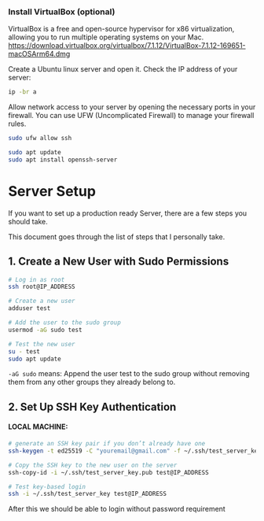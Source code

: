 ### Install VirtualBox (optional)

VirtualBox is a free and open-source hypervisor for x86 virtualization, allowing you to run multiple operating systems on your Mac.
https://download.virtualbox.org/virtualbox/7.1.12/VirtualBox-7.1.12-169651-macOSArm64.dmg

Create a Ubuntu linux server and open it.
Check the IP address of your server:


```bash
ip -br a
```

Allow network access to your server by opening the necessary ports in your firewall. You can use UFW (Uncomplicated Firewall) to manage your firewall rules.

```bash
sudo ufw allow ssh

sudo apt update
sudo apt install openssh-server
```


# Server Setup

If you want to set up a production ready Server, there are a few steps you should take.

This document goes through the list of steps that I personally take.


## 1. Create a New User with Sudo Permissions
```bash
# Log in as root
ssh root@IP_ADDRESS

# Create a new user
adduser test

# Add the user to the sudo group
usermod -aG sudo test

# Test the new user
su - test
sudo apt update
```
`-aG sudo` means:
Append the user test to the sudo group without removing them from any other groups they already belong to.


## 2. Set Up SSH Key Authentication

#### LOCAL MACHINE:
```bash
# generate an SSH key pair if you don’t already have one
ssh-keygen -t ed25519 -C "youremail@gmail.com" -f ~/.ssh/test_server_key

# Copy the SSH key to the new user on the server
ssh-copy-id -i ~/.ssh/test_server_key.pub test@IP_ADDRESS

# Test key-based login
ssh -i ~/.ssh/test_server_key test@IP_ADDRESS
```

After this we should be able to login without password requirement
